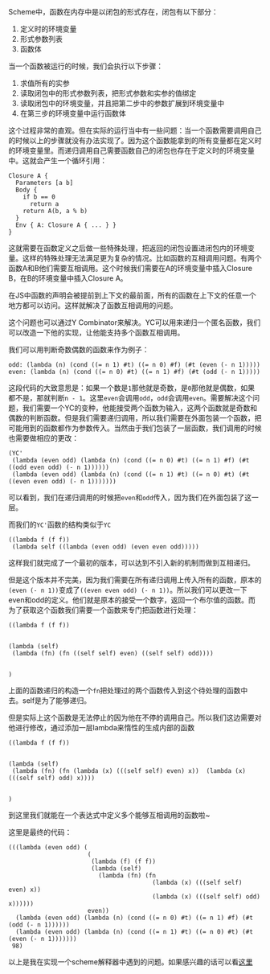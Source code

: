 Scheme中，函数在内存中是以闭包的形式存在，闭包有以下部分：

1. 定义时的环境变量
2. 形式参数列表
3. 函数体

当一个函数被运行的时候，我们会执行以下步骤：

1. 求值所有的实参
2. 读取闭包中的形式参数列表，把形式参数和实参的值绑定
3. 读取闭包中的环境变量，并且把第二步中的参数扩展到环境变量中
4. 在第三步的环境变量中运行函数体

这个过程非常的直观。但在实际的运行当中有一些问题：当一个函数需要调用自己的时候以上的步骤就没有办法实现了。因为这个函数能拿到的所有变量都在定义时的环境变量里。而递归调用自己需要函数自己的闭包也存在于定义时的环境变量中。这就会产生一个循环引用：

```
Closure A {
  Parameters [a b]
  Body {
    if b == 0
      return a
    return A(b, a % b)
  }
  Env { A: Closure A { ... } }
}
```

这就需要在函数定义之后做一些特殊处理，把返回的闭包设置进闭包内的环境变量。这样的特殊处理无法满足更为复杂的情况。比如函数的互相调用问题。有两个函数A和B他们需要互相调用。这个时候我们需要在A的环境变量中插入Closure B，在B的环境变量中插入Closure A。

在JS中函数的声明会被提前到上下文的最前面，所有的函数在上下文的任意一个地方都可以访问。这样就解决了函数互相调用的问题。

这个问题也可以通过Y Combinator来解决。YC可以用来递归一个匿名函数，我们可以改造一下他的实现，让他能支持多个函数互相调用。

我们可以用判断奇数偶数的函数来作为例子：

```
odd: (lambda (n) (cond ((= n 1) #t) ((= n 0) #f) (#t (even (- n 1)))))
even: (lambda (n) (cond ((= n 0) #t) ((= n 1) #f) (#t (odd (- n 1)))))
```

这段代码的大致意思是：如果一个数是`1`那他就是奇数，是`0`那他就是偶数，如果都不是，那就判断`n - 1`。这里`even`会调用`odd`，`odd`会调用`even`。需要解决这个问题，我们需要一个YC的变种，他能接受两个函数为输入，这两个函数就是奇数和偶数的判断函数。但是我们需要递归调用，所以我们需要在外面包装一个函数，把可能用到的函数都作为参数传入。当然由于我们包装了一层函数，我们调用的时候也需要做相应的更改：

```
(YC' 
 (lambda (even odd) (lambda (n) (cond ((= n 0) #t) ((= n 1) #f) (#t ((odd even odd) (- n 1))))))
 (lambda (even odd) (lambda (n) (cond ((= n 1) #t) ((= n 0) #t) (#t ((even even odd) (- n 1)))))))
```

可以看到，我们在递归调用的时候把`even`和`odd`传入，因为我们在外面包装了这一层。

而我们的`YC'`函数的结构类似于`YC`

```
((lambda f (f f))
 (lambda self ((lambda (even odd) (even even odd)))))
```

这样我们就完成了一个最初的版本，可以达到不引入新的机制而做到互相递归。

但是这个版本并不完美，因为我们需要在所有递归调用上传入所有的函数，原本的`(even (- n 1))`变成了`((even even odd) (- n 1))`。所以我们可以更改一下even和odd的定义。他们就是原本的接受一个数字，返回一个布尔值的函数。而为了获取这个函数我们需要一个函数来专门把函数进行处理：

```
((lambda f (f f))


(lambda (self)
 (lambda (fn) (fn ((self self) even) ((self self) odd))))


)
```

上面的函数递归的构造一个`fn`把处理过的两个函数传入到这个待处理的函数中去。self是为了能够递归。

但是实际上这个函数是无法停止的因为他在不停的调用自己。所以我们这边需要对他进行修改，通过添加一层lambda来惰性的生成内部的函数


```
((lambda f (f f))


(lambda (self)
 (lambda (fn) (fn (lambda (x) (((self self) even) x))  (lambda (x) (((self self) odd) x))))


)
```

到这里我们就能在一个表达式中定义多个能够互相调用的函数啦~

这里是最终的代码：

```
(((lambda (even odd) (
                      (
                       (lambda (f) (f f))
                       (lambda (self)
                         (lambda (fn) (fn
                                        (lambda (x) (((self self) even) x))
                                        (lambda (x) (((self self) odd) x))))))
                      even))
  (lambda (even odd) (lambda (n) (cond ((= n 0) #t) ((= n 1) #f) (#t (odd (- n 1))))))
  (lambda (even odd) (lambda (n) (cond ((= n 1) #t) ((= n 0) #t) (#t (even (- n 1)))))))
 98)
```

以上是我在实现一个scheme解释器中遇到的问题。如果感兴趣的话可以看[这里](https://github.com/waksana/scheme)
